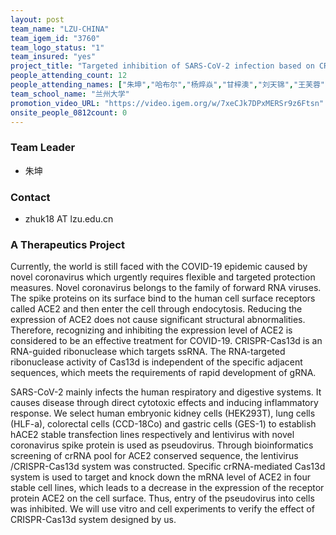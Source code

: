 ```yaml
---
layout: post
team_name: "LZU-CHINA"
team_igem_id: "3760"
team_logo_status: "1"
team_insured: "yes"
project_title: "Targeted inhibition of SARS-CoV-2 infection based on CRISPR-Cas13d system"
people_attending_count: 12
people_attending_names: ["朱坤","哈布尔","杨焠焱","甘梓澳","刘天锦","王芙蓉","陈靖涵","陈良松","赵允浩","吴菁媛","游钦清","刘阳"]
team_school_name: "兰州大学"
promotion_video_URL: "https://video.igem.org/w/7xeCJk7DPxMERSr9z6Ftsn"
onsite_people_0812count: 0
---
```



### Team Leader
* 朱坤

### Contact
* zhuk18 AT lzu.edu.cn

### A Therapeutics Project

Currently, the world is still faced with the COVID-19 epidemic caused by novel coronavirus which urgently requires flexible and targeted protection measures. Novel coronavirus belongs to the family of forward RNA viruses. The spike proteins on its surface bind to the human cell surface receptors called ACE2 and then enter the cell through endocytosis. Reducing the expression of ACE2 does not cause significant structural abnormalities. Therefore, recognizing and inhibiting the expression level of ACE2 is considered to be an effective treatment for COVID-19. CRISPR-Cas13d is an RNA-guided ribonuclease which targets ssRNA. The RNA-targeted ribonuclease activity of Cas13d is independent of the specific adjacent sequences, which meets the requirements of rapid development of gRNA.

SARS-CoV-2 mainly infects the human respiratory and digestive systems. It causes disease through direct cytotoxic effects and inducing inflammatory response. We select human embryonic kidney cells (HEK293T), lung cells (HLF-a), colorectal cells (CCD-18Co) and gastric cells (GES-1) to establish hACE2 stable transfection lines respectively and lentivirus with novel coronavirus spike protein is used as pseudovirus. Through bioinformatics screening of crRNA pool for ACE2 conserved sequence, the lentivirus /CRISPR-Cas13d system was constructed. Specific crRNA-mediated Cas13d system is used to target and knock down the mRNA level of ACE2 in four stable cell lines, which leads to a decrease in the expression of the receptor protein ACE2 on the cell surface. Thus, entry of the pseudovirus into cells was inhibited. We will use vitro and cell experiments to verify the effect of CRISPR-Cas13d system designed by us.
